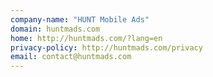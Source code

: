 ```yaml
---
company-name: "HUNT Mobile Ads"
domain: huntmads.com
home: http://huntmads.com/?lang=en
privacy-policy: http://huntmads.com/privacy
email: contact@huntmads.com
---
```




